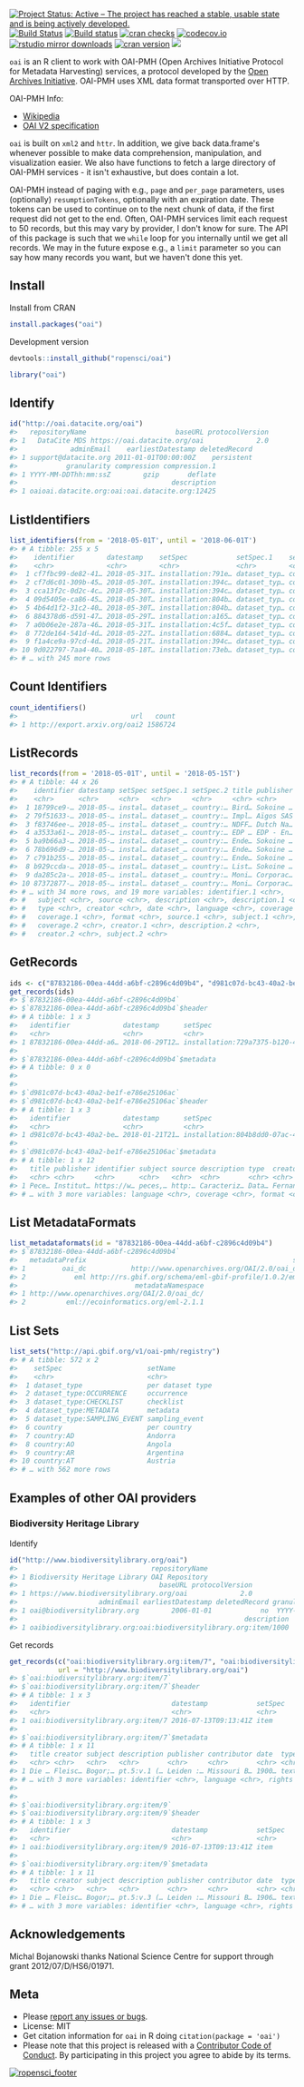 

[![Project Status: Active – The project has reached a stable, usable state and is being actively developed.](http://www.repostatus.org/badges/latest/active.svg)](http://www.repostatus.org/#active)
[![Build Status](https://travis-ci.org/ropensci/oai.svg?branch=master)](https://travis-ci.org/ropensci/oai)
[![Build status](https://ci.appveyor.com/api/projects/status/h5qu574ky0rk3xxv?svg=true)](https://ci.appveyor.com/project/sckott/oai)
[![cran checks](https://cranchecks.info/badges/worst/oai)](https://cranchecks.info/pkgs/oai)
[![codecov.io](http://codecov.io/github/ropensci/oai/coverage.svg?branch=master)](http://codecov.io/github/ropensci/oai?branch=master)
[![rstudio mirror downloads](http://cranlogs.r-pkg.org/badges/oai?color=2ED968)](https://github.com/metacran/cranlogs.app)
[![cran version](http://www.r-pkg.org/badges/version/oai)](https://cran.r-project.org/package=oai)
[![](https://badges.ropensci.org/19_status.svg)](https://github.com/ropensci/onboarding/issues/19)

`oai` is an R client to work with OAI-PMH (Open Archives Initiative Protocol for Metadata Harvesting) services, a protocol developed by the [Open Archives Initiative](https://en.wikipedia.org/wiki/Open_Archives_Initiative). OAI-PMH uses XML data format transported over HTTP.

OAI-PMH Info:

* [Wikipedia](https://en.wikipedia.org/wiki/Open_Archives_Initiative_Protocol_for_Metadata_Harvesting)
* [OAI V2 specification](http://www.openarchives.org/OAI/openarchivesprotocol.html)

`oai` is built on `xml2` and `httr`. In addition, we give back data.frame's whenever possible to make data comprehension, manipulation, and visualization easier. We also have functions to fetch a large directory of OAI-PMH services - it isn't exhaustive, but does contain a lot.

OAI-PMH instead of paging with e.g., `page` and `per_page` parameters, uses (optionally) `resumptionTokens`, optionally with an expiration date. These tokens can be used to continue on to the next chunk of data, if the first request did not get to the end. Often, OAI-PMH services limit each request to 50 records, but this may vary by provider, I don't know for sure. The API of this package is such that we `while` loop for you internally until we get all records. We may in the future expose e.g., a `limit` parameter so you can say how many records you want, but we haven't done this yet.

## Install

Install from CRAN


```r
install.packages("oai")
```

Development version


```r
devtools::install_github("ropensci/oai")
```


```r
library("oai")
```

## Identify


```r
id("http://oai.datacite.org/oai")
#>   repositoryName                      baseURL protocolVersion
#> 1   DataCite MDS https://oai.datacite.org/oai             2.0
#>             adminEmail    earliestDatestamp deletedRecord
#> 1 support@datacite.org 2011-01-01T00:00:00Z    persistent
#>            granularity compression compression.1
#> 1 YYYY-MM-DDThh:mm:ssZ        gzip       deflate
#>                                      description
#> 1 oaioai.datacite.org:oai:oai.datacite.org:12425
```

## ListIdentifiers


```r
list_identifiers(from = '2018-05-01T', until = '2018-06-01T')
#> # A tibble: 255 x 5
#>    identifier        datestamp    setSpec            setSpec.1    setSpec.2
#>    <chr>             <chr>        <chr>              <chr>        <chr>
#>  1 cf7fbc99-de82-41… 2018-05-31T… installation:791e… dataset_typ… country:…
#>  2 cf7d6c01-309b-45… 2018-05-30T… installation:394c… dataset_typ… country:…
#>  3 cca13f2c-0d2c-4c… 2018-05-30T… installation:394c… dataset_typ… country:…
#>  4 09d5405e-ca86-45… 2018-05-30T… installation:804b… dataset_typ… country:…
#>  5 4b64d1f2-31c2-40… 2018-05-30T… installation:804b… dataset_typ… country:…
#>  6 884378d6-d591-47… 2018-05-29T… installation:a165… dataset_typ… country:…
#>  7 a0b06e2e-287a-46… 2018-05-31T… installation:4c5f… dataset_typ… country:…
#>  8 772de164-541d-4d… 2018-05-22T… installation:6884… dataset_typ… country:…
#>  9 f1a4ce9a-97cd-4d… 2018-05-21T… installation:394c… dataset_typ… country:…
#> 10 9d022797-7aa4-40… 2018-05-18T… installation:73eb… dataset_typ… country:…
#> # … with 245 more rows
```

## Count Identifiers


```r
count_identifiers()
#>                            url   count
#> 1 http://export.arxiv.org/oai2 1586724
```

## ListRecords


```r
list_records(from = '2018-05-01T', until = '2018-05-15T')
#> # A tibble: 44 x 26
#>    identifier datestamp setSpec setSpec.1 setSpec.2 title publisher
#>    <chr>      <chr>     <chr>   <chr>     <chr>     <chr> <chr>
#>  1 18799ce9-… 2018-05-… instal… dataset_… country:… Bird… Sokoine …
#>  2 79f51633-… 2018-05-… instal… dataset_… country:… Impl… Aïgos SAS
#>  3 f83746ee-… 2018-05-… instal… dataset_… country:… NDFF… Dutch Na…
#>  4 a3533a61-… 2018-05-… instal… dataset_… country:… EDP … EDP - En…
#>  5 ba9b66a3-… 2018-05-… instal… dataset_… country:… Ende… Sokoine …
#>  6 78b696d9-… 2018-05-… instal… dataset_… country:… Ende… Sokoine …
#>  7 c791b255-… 2018-05-… instal… dataset_… country:… Ende… Sokoine …
#>  8 b929ccda-… 2018-05-… instal… dataset_… country:… List… Sokoine …
#>  9 da285c2a-… 2018-05-… instal… dataset_… country:… Moni… Corporac…
#> 10 87372877-… 2018-05-… instal… dataset_… country:… Moni… Corporac…
#> # … with 34 more rows, and 19 more variables: identifier.1 <chr>,
#> #   subject <chr>, source <chr>, description <chr>, description.1 <chr>,
#> #   type <chr>, creator <chr>, date <chr>, language <chr>, coverage <chr>,
#> #   coverage.1 <chr>, format <chr>, source.1 <chr>, subject.1 <chr>,
#> #   coverage.2 <chr>, creator.1 <chr>, description.2 <chr>,
#> #   creator.2 <chr>, subject.2 <chr>
```

## GetRecords


```r
ids <- c("87832186-00ea-44dd-a6bf-c2896c4d09b4", "d981c07d-bc43-40a2-be1f-e786e25106ac")
get_records(ids)
#> $`87832186-00ea-44dd-a6bf-c2896c4d09b4`
#> $`87832186-00ea-44dd-a6bf-c2896c4d09b4`$header
#> # A tibble: 1 x 3
#>   identifier             datestamp      setSpec
#>   <chr>                  <chr>          <chr>
#> 1 87832186-00ea-44dd-a6… 2018-06-29T12… installation:729a7375-b120-4e4f-bb…
#>
#> $`87832186-00ea-44dd-a6bf-c2896c4d09b4`$metadata
#> # A tibble: 0 x 0
#>
#>
#> $`d981c07d-bc43-40a2-be1f-e786e25106ac`
#> $`d981c07d-bc43-40a2-be1f-e786e25106ac`$header
#> # A tibble: 1 x 3
#>   identifier             datestamp      setSpec
#>   <chr>                  <chr>          <chr>
#> 1 d981c07d-bc43-40a2-be… 2018-01-21T21… installation:804b8dd0-07ac-4a30-bf…
#>
#> $`d981c07d-bc43-40a2-be1f-e786e25106ac`$metadata
#> # A tibble: 1 x 12
#>   title publisher identifier subject source description type  creator date
#>   <chr> <chr>     <chr>      <chr>   <chr>  <chr>       <chr> <chr>   <chr>
#> 1 Pece… Institut… https://w… peces,… http:… Caracteriz… Data… Fernan… 2018…
#> # … with 3 more variables: language <chr>, coverage <chr>, format <chr>
```

## List MetadataFormats


```r
list_metadataformats(id = "87832186-00ea-44dd-a6bf-c2896c4d09b4")
#> $`87832186-00ea-44dd-a6bf-c2896c4d09b4`
#>   metadataPrefix                                                   schema
#> 1         oai_dc           http://www.openarchives.org/OAI/2.0/oai_dc.xsd
#> 2            eml http://rs.gbif.org/schema/eml-gbif-profile/1.0.2/eml.xsd
#>                             metadataNamespace
#> 1 http://www.openarchives.org/OAI/2.0/oai_dc/
#> 2          eml://ecoinformatics.org/eml-2.1.1
```

## List Sets


```r
list_sets("http://api.gbif.org/v1/oai-pmh/registry")
#> # A tibble: 572 x 2
#>    setSpec                     setName
#>    <chr>                       <chr>
#>  1 dataset_type                per dataset type
#>  2 dataset_type:OCCURRENCE     occurrence
#>  3 dataset_type:CHECKLIST      checklist
#>  4 dataset_type:METADATA       metadata
#>  5 dataset_type:SAMPLING_EVENT sampling_event
#>  6 country                     per country
#>  7 country:AD                  Andorra
#>  8 country:AO                  Angola
#>  9 country:AR                  Argentina
#> 10 country:AT                  Austria
#> # … with 562 more rows
```

## Examples of other OAI providers

### Biodiversity Heritage Library

Identify


```r
id("http://www.biodiversitylibrary.org/oai")
#>                                 repositoryName
#> 1 Biodiversity Heritage Library OAI Repository
#>                                   baseURL protocolVersion
#> 1 https://www.biodiversitylibrary.org/oai             2.0
#>                    adminEmail earliestDatestamp deletedRecord granularity
#> 1 oai@biodiversitylibrary.org        2006-01-01            no  YYYY-MM-DD
#>                                                        description
#> 1 oaibiodiversitylibrary.org:oai:biodiversitylibrary.org:item/1000
```

Get records


```r
get_records(c("oai:biodiversitylibrary.org:item/7", "oai:biodiversitylibrary.org:item/9"),
            url = "http://www.biodiversitylibrary.org/oai")
#> $`oai:biodiversitylibrary.org:item/7`
#> $`oai:biodiversitylibrary.org:item/7`$header
#> # A tibble: 1 x 3
#>   identifier                         datestamp            setSpec
#>   <chr>                              <chr>                <chr>
#> 1 oai:biodiversitylibrary.org:item/7 2016-07-13T09:13:41Z item
#>
#> $`oai:biodiversitylibrary.org:item/7`$metadata
#> # A tibble: 1 x 11
#>   title creator subject description publisher contributor date  type
#>   <chr> <chr>   <chr>   <chr>       <chr>     <chr>       <chr> <chr>
#> 1 Die … Fleisc… Bogor;… pt.5:v.1 (… Leiden :… Missouri B… 1900… text…
#> # … with 3 more variables: identifier <chr>, language <chr>, rights <chr>
#>
#>
#> $`oai:biodiversitylibrary.org:item/9`
#> $`oai:biodiversitylibrary.org:item/9`$header
#> # A tibble: 1 x 3
#>   identifier                         datestamp            setSpec
#>   <chr>                              <chr>                <chr>
#> 1 oai:biodiversitylibrary.org:item/9 2016-07-13T09:13:41Z item
#>
#> $`oai:biodiversitylibrary.org:item/9`$metadata
#> # A tibble: 1 x 11
#>   title creator subject description publisher contributor date  type
#>   <chr> <chr>   <chr>   <chr>       <chr>     <chr>       <chr> <chr>
#> 1 Die … Fleisc… Bogor;… pt.5:v.3 (… Leiden :… Missouri B… 1906… text…
#> # … with 3 more variables: identifier <chr>, language <chr>, rights <chr>
```


## Acknowledgements

Michal Bojanowski thanks National Science Centre for support through grant 2012/07/D/HS6/01971.


## Meta

* Please [report any issues or bugs](https://github.com/ropensci/oai/issues).
* License: MIT
* Get citation information for `oai` in R doing `citation(package = 'oai')`
* Please note that this project is released with a [Contributor Code of Conduct][coc].
By participating in this project you agree to abide by its terms.

[![ropensci_footer](http://ropensci.org/public_images/github_footer.png)](http://ropensci.org)

[coc]: https://github.com/ropensci/oai/blob/master/CODE_OF_CONDUCT.md
